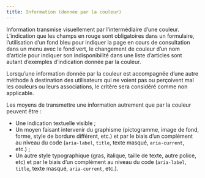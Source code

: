 ```yaml
---
title: Information (donnée par la couleur)
---
```


Information transmise visuellement par l’intermédiaire d’une couleur.
L’indication que les champs en rouge sont obligatoires dans un formulaire,
l’utilisation d’un fond bleu pour indiquer la page en cours de consultation
dans un menu avec le fond vert, le changement de couleur d’un nom d’article
pour indiquer son indisponibilité dans une liste d’articles sont autant
d’exemples d’indication donnée par la couleur.

Lorsqu’une information donnée par la couleur est accompagnée d’une autre
méthode à destination des utilisateurs qui ne voient pas ou perçoivent mal les
couleurs ou leurs associations, le critère sera considéré comme non
applicable.

Les moyens de transmettre une information autrement que par la couleur peuvent
être :

- Une indication textuelle visible ;
- Un moyen faisant intervenir du graphisme (pictogramme, image de fond, forme, style de bordure différent, etc.) et par le biais d’un complément au niveau du code (`aria-label`, `title`, texte masqué, `aria-current`, etc.) ;
- Un autre style typographique (gras, italique, taille de texte, autre police, etc) et par le biais d’un complément au niveau du code (`aria-label`, `title`, texte masqué, `aria-current`, etc.).
